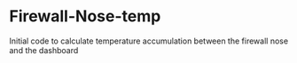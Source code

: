 # Firewall-Nose-temp
Initial code to calculate temperature accumulation between the firewall nose and the dashboard
